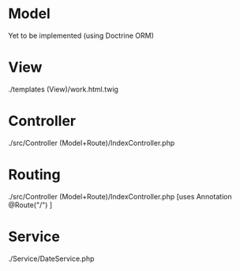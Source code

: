 # Model
Yet to be implemented (using Doctrine ORM)

# View
./templates (View)/work.html.twig

# Controller
./src/Controller (Model+Route)/IndexController.php

# Routing
./src/Controller (Model+Route)/IndexController.php
[uses Annotation @Route("/") ]

# Service
./Service/DateService.php